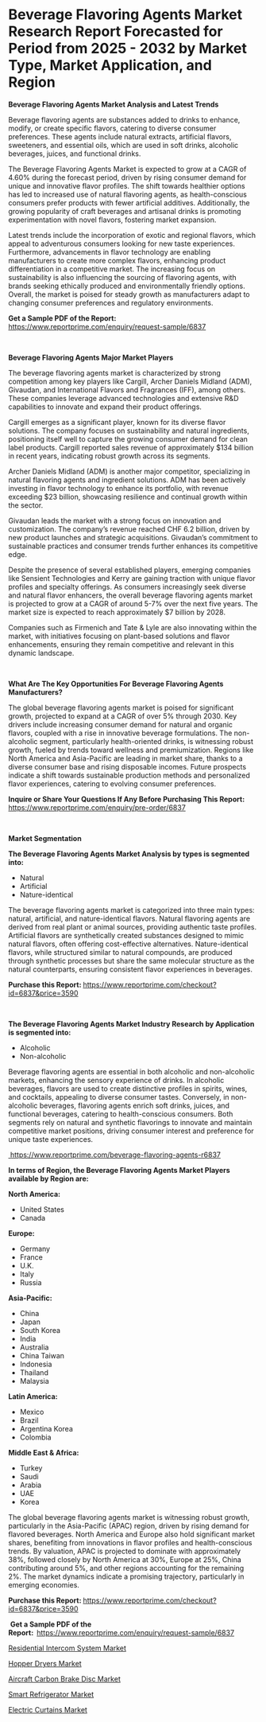 <p><h1>Beverage Flavoring Agents Market Research Report Forecasted for Period from 2025 -  2032 by Market Type, Market Application, and Region</h1></p><p><strong>Beverage Flavoring Agents Market Analysis and Latest Trends</strong></p>
<p><p>Beverage flavoring agents are substances added to drinks to enhance, modify, or create specific flavors, catering to diverse consumer preferences. These agents include natural extracts, artificial flavors, sweeteners, and essential oils, which are used in soft drinks, alcoholic beverages, juices, and functional drinks.</p><p>The Beverage Flavoring Agents Market is expected to grow at a CAGR of 4.60% during the forecast period, driven by rising consumer demand for unique and innovative flavor profiles. The shift towards healthier options has led to increased use of natural flavoring agents, as health-conscious consumers prefer products with fewer artificial additives. Additionally, the growing popularity of craft beverages and artisanal drinks is promoting experimentation with novel flavors, fostering market expansion.</p><p>Latest trends include the incorporation of exotic and regional flavors, which appeal to adventurous consumers looking for new taste experiences. Furthermore, advancements in flavor technology are enabling manufacturers to create more complex flavors, enhancing product differentiation in a competitive market. The increasing focus on sustainability is also influencing the sourcing of flavoring agents, with brands seeking ethically produced and environmentally friendly options. Overall, the market is poised for steady growth as manufacturers adapt to changing consumer preferences and regulatory environments.</p></p>
<p><strong>Get a Sample PDF of the Report:&nbsp;</strong> <a href="https://www.reportprime.com/enquiry/request-sample/6837?utm_campaign=3444&utm_medium=2&utm_source=Github&utm_content=ia&utm_term=19032025&utm_id=beverage-flavoring-agents">https://www.reportprime.com/enquiry/request-sample/6837</a></p>
<p>&nbsp;</p>
<p><strong>Beverage Flavoring Agents Major Market Players</strong></p>
<p><p>The beverage flavoring agents market is characterized by strong competition among key players like Cargill, Archer Daniels Midland (ADM), Givaudan, and International Flavors and Fragrances (IFF), among others. These companies leverage advanced technologies and extensive R&D capabilities to innovate and expand their product offerings.</p><p>Cargill emerges as a significant player, known for its diverse flavor solutions. The company focuses on sustainability and natural ingredients, positioning itself well to capture the growing consumer demand for clean label products. Cargill reported sales revenue of approximately $134 billion in recent years, indicating robust growth across its segments.</p><p>Archer Daniels Midland (ADM) is another major competitor, specializing in natural flavoring agents and ingredient solutions. ADM has been actively investing in flavor technology to enhance its portfolio, with revenue exceeding $23 billion, showcasing resilience and continual growth within the sector.</p><p>Givaudan leads the market with a strong focus on innovation and customization. The company’s revenue reached CHF 6.2 billion, driven by new product launches and strategic acquisitions. Givaudan’s commitment to sustainable practices and consumer trends further enhances its competitive edge.</p><p>Despite the presence of several established players, emerging companies like Sensient Technologies and Kerry are gaining traction with unique flavor profiles and specialty offerings. As consumers increasingly seek diverse and natural flavor enhancers, the overall beverage flavoring agents market is projected to grow at a CAGR of around 5-7% over the next five years. The market size is expected to reach approximately $7 billion by 2028.</p><p>Companies such as Firmenich and Tate & Lyle are also innovating within the market, with initiatives focusing on plant-based solutions and flavor enhancements, ensuring they remain competitive and relevant in this dynamic landscape.</p></p>
<p>&nbsp;</p>
<p><strong>What Are The Key Opportunities For Beverage Flavoring Agents Manufacturers?</strong></p>
<p><p>The global beverage flavoring agents market is poised for significant growth, projected to expand at a CAGR of over 5% through 2030. Key drivers include increasing consumer demand for natural and organic flavors, coupled with a rise in innovative beverage formulations. The non-alcoholic segment, particularly health-oriented drinks, is witnessing robust growth, fueled by trends toward wellness and premiumization. Regions like North America and Asia-Pacific are leading in market share, thanks to a diverse consumer base and rising disposable incomes. Future prospects indicate a shift towards sustainable production methods and personalized flavor experiences, catering to evolving consumer preferences.</p></p>
<p><strong>Inquire or Share Your Questions If Any Before Purchasing This Report:</strong> <a href="https://www.reportprime.com/enquiry/pre-order/6837?utm_campaign=3444&utm_medium=2&utm_source=Github&utm_content=ia&utm_term=19032025&utm_id=beverage-flavoring-agents">https://www.reportprime.com/enquiry/pre-order/6837</a></p>
<p>&nbsp;</p>
<p><strong>Market Segmentation</strong></p>
<p><strong>The Beverage Flavoring Agents Market Analysis by types is segmented into:</strong></p>
<p><ul><li>Natural</li><li>Artificial</li><li>Nature-identical</li></ul></p>
<p><p>The beverage flavoring agents market is categorized into three main types: natural, artificial, and nature-identical flavors. Natural flavoring agents are derived from real plant or animal sources, providing authentic taste profiles. Artificial flavors are synthetically created substances designed to mimic natural flavors, often offering cost-effective alternatives. Nature-identical flavors, while structured similar to natural compounds, are produced through synthetic processes but share the same molecular structure as the natural counterparts, ensuring consistent flavor experiences in beverages.</p></p>
<p><strong>Purchase this Report:&nbsp;</strong><a href="https://www.reportprime.com/checkout?id=6837&price=3590&utm_campaign=3444&utm_medium=2&utm_source=Github&utm_content=ia&utm_term=19032025&utm_id=beverage-flavoring-agents">https://www.reportprime.com/checkout?id=6837&price=3590</a></p>
<p>&nbsp;</p>
<p><strong>The Beverage Flavoring Agents Market Industry Research by Application is segmented into:</strong></p>
<p><ul><li>Alcoholic</li><li>Non-alcoholic</li></ul></p>
<p><p>Beverage flavoring agents are essential in both alcoholic and non-alcoholic markets, enhancing the sensory experience of drinks. In alcoholic beverages, flavors are used to create distinctive profiles in spirits, wines, and cocktails, appealing to diverse consumer tastes. Conversely, in non-alcoholic beverages, flavoring agents enrich soft drinks, juices, and functional beverages, catering to health-conscious consumers. Both segments rely on natural and synthetic flavorings to innovate and maintain competitive market positions, driving consumer interest and preference for unique taste experiences.</p></p>
<p><a href="https://www.reportprime.com/beverage-flavoring-agents-r6837?utm_campaign=3444&utm_medium=2&utm_source=Github&utm_content=ia&utm_term=19032025&utm_id=beverage-flavoring-agents">&nbsp;https://www.reportprime.com/beverage-flavoring-agents-r6837</a></p>
<p><strong>In terms of Region, the Beverage Flavoring Agents Market Players available by Region are:</strong></p>
<p>
    <p> <strong> North America: </strong>
        <ul>
            <li>United States</li>
            <li>Canada</li>
        </ul>
        </p> 
    <p> <strong> Europe: </strong>
        <ul>
            <li>Germany</li>
            <li>France</li>
            <li>U.K.</li>
            <li>Italy</li>
            <li>Russia</li>
        </ul>
        </p> 
    <p> <strong> Asia-Pacific: </strong>
        <ul>
            <li>China</li>
            <li>Japan</li>
            <li>South Korea</li>
            <li>India</li>
            <li>Australia</li>
            <li>China Taiwan</li>
            <li>Indonesia</li>
            <li>Thailand</li>
            <li>Malaysia</li>
        </ul>
        </p> 
    <p> <strong> Latin America: </strong>
        <ul>
            <li>Mexico</li>
            <li>Brazil</li>
            <li>Argentina Korea</li>
            <li>Colombia</li>
        </ul>
        </p> 
    <p> <strong> Middle East & Africa: </strong>
        <ul>
            <li>Turkey</li>
            <li>Saudi</li>
            <li>Arabia</li>
            <li>UAE</li>
            <li>Korea</li>
        </ul>
    </p>
    </p>
<p><p>The global beverage flavoring agents market is witnessing robust growth, particularly in the Asia-Pacific (APAC) region, driven by rising demand for flavored beverages. North America and Europe also hold significant market shares, benefiting from innovations in flavor profiles and health-conscious trends. By valuation, APAC is projected to dominate with approximately 38%, followed closely by North America at 30%, Europe at 25%, China contributing around 5%, and other regions accounting for the remaining 2%. The market dynamics indicate a promising trajectory, particularly in emerging economies.</p></p>
<p><strong>Purchase this Report: </strong><a href="https://www.reportprime.com/checkout?id=6837&price=3590&utm_campaign=3444&utm_medium=2&utm_source=Github&utm_content=ia&utm_term=19032025&utm_id=beverage-flavoring-agents">https://www.reportprime.com/checkout?id=6837&price=3590</a></p>
<p>&nbsp;<strong>Get a Sample PDF of the Report:&nbsp;&nbsp;</strong><a href="https://www.reportprime.com/enquiry/request-sample/6837?utm_campaign=3444&utm_medium=2&utm_source=Github&utm_content=ia&utm_term=19032025&utm_id=beverage-flavoring-agents">https://www.reportprime.com/enquiry/request-sample/6837</a></p>
<p><strong></strong></p>
<p><p><a href="https://www.linkedin.com/pulse/future-growth-revenue-analysis-residential-intercom-system-market-jbwwc?utm_campaign=3444&utm_medium=2&utm_source=Github&utm_content=ia&utm_term=19032025&utm_id=beverage-flavoring-agents">Residential Intercom System Market</a></p><p><a href="https://www.linkedin.com/pulse/global-hopper-dryers-market-future-trends-segment-analysis-revenue-lfsuc?utm_campaign=3444&utm_medium=2&utm_source=Github&utm_content=ia&utm_term=19032025&utm_id=beverage-flavoring-agents">Hopper Dryers Market</a></p><p><a href="https://www.linkedin.com/pulse/in-depth-aircraft-carbon-brake-disc-market-analysis-examining-bx7uc?utm_campaign=3444&utm_medium=2&utm_source=Github&utm_content=ia&utm_term=19032025&utm_id=beverage-flavoring-agents">Aircraft Carbon Brake Disc Market</a></p><p><a href="https://www.linkedin.com/pulse/global-smart-refrigerator-market-research-2025-2032-zil5c?utm_campaign=3444&utm_medium=2&utm_source=Github&utm_content=ia&utm_term=19032025&utm_id=beverage-flavoring-agents">Smart Refrigerator Market</a></p><p><a href="https://www.linkedin.com/pulse/based-recent-analysis-electric-curtains-market-expected-799vc?utm_campaign=3444&utm_medium=2&utm_source=Github&utm_content=ia&utm_term=19032025&utm_id=beverage-flavoring-agents">Electric Curtains Market</a></p></p>